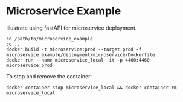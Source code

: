 # Microservice Example
Illustrate using fastAPI for microservice deployment.

```
cd /path/to/microservice_example
cd ..
docker build -t microservice:prod --target prod -f microservice_example/deployment/microservice/Dockerfile .
docker run --name microservice_local -it -p 4460:4460 microservice:prod
```

To stop and remove the container:
```
docker container stop microservice_local && docker container rm microservice_local
```
